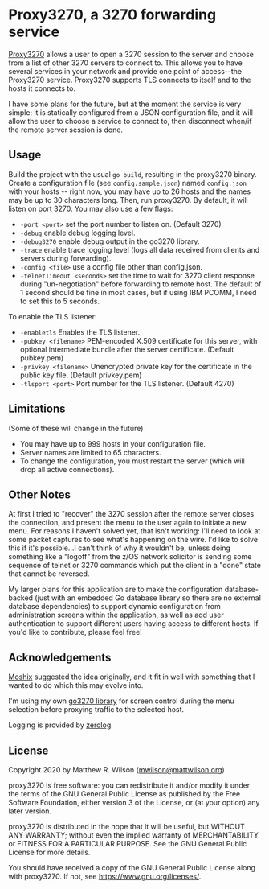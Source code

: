 Proxy3270, a 3270 forwarding service
====================================

[Proxy3270](https://github.com/racingmars/proxy3270) allows a user to open a 3270 session to the server and choose from a list of other 3270 servers to connect to. This allows you to have several services in your network and provide one point of access--the Proxy3270 service. Proxy3270 supports TLS connects to itself and to the hosts it connects to.

I have some plans for the future, but at the moment the service is very simple: it is statically configured from a JSON configuration file, and it will allow the user to choose a service to connect to, then disconnect when/if the remote server session is done.

Usage
-----

Build the project with the usual `go build`, resulting in the proxy3270 binary. Create a configuration file (see `config.sample.json`) named `config.json` with your hosts -- right now, you may have up to 26 hosts and the names may be up to 30 characters long. Then, run proxy3270. By default, it will listen on port 3270. You may also use a few flags:

 - `-port <port>` set the port number to listen on. (Default 3270)
 - `-debug` enable debug logging level.
 - `-debug3270` enable debug output in the go3270 library.
 - `-trace` enable trace logging level (logs all data received from clients and servers during forwarding).
 - `-config <file>` use a config file other than config.json.
 - `-telnetTimeout <seconds>` set the time to wait for 3270 client response during "un-negotiation" before forwarding to remote host. The default of 1 second should be fine in most cases, but if using IBM PCOMM, I need to set this to 5 seconds.

To enable the TLS listener:

 - `-enabletls` Enables the TLS listener.
 - `-pubkey <filename>` PEM-encoded X.509 certificate for this server, with optional intermediate bundle after the server certificate. (Default pubkey.pem)
 - `-privkey <filename>` Unencrypted private key for the certificate in the public key file. (Default privkey.pem)
 - `-tlsport <port>` Port number for the TLS listener. (Default 4270)

Limitations
-----------

(Some of these will change in the future)

 - You may have up to 999 hosts in your configuration file.
 - Server names are limited to 65 characters.
 - To change the configuration, you must restart the server (which will drop all active connections).

Other Notes
-----------

At first I tried to "recover" the 3270 session after the remote server closes the connection, and present the menu to the user again to initiate a new menu. For reasons I haven't solved yet, that isn't working: I'll need to look at some packet captures to see what's happening on the wire. I'd like to solve this if it's possible...I can't think of why it wouldn't be, unless doing something like a "logoff" from the z/OS network solicitor is sending some sequence of telnet or 3270 commands which put the client in a "done" state that cannot be reversed.

My larger plans for this application are to make the configuration database-backed (just with an embedded Go database library so there are no external database dependencies) to support dynamic configuration from administration screens within the application, as well as add user authentication to support different users having access to different hosts. If you'd like to contribute, please feel free!

Acknowledgements
----------------

[Moshix](https://github.com/moshix) suggested the idea originally, and it fit in well with something that I wanted to do which this may evolve into.

I'm using my own [go3270 library](https://github.com/racingmars/go3270/) for screen control during the menu selection before proxying traffic to the selected host.

Logging is provided by [zerolog](https://github.com/rs/zerolog).

License
-------

Copyright 2020 by Matthew R. Wilson (mwilson@mattwilson.org)

proxy3270 is free software: you can redistribute it and/or modify it under the terms of the GNU General Public License as published by the Free Software Foundation, either version 3 of the License, or (at your option) any later version.

proxy3270 is distributed in the hope that it will be useful, but WITHOUT ANY WARRANTY; without even the implied warranty of MERCHANTABILITY or FITNESS FOR A PARTICULAR PURPOSE. See the GNU General Public License for more details.

You should have received a copy of the GNU General Public License along with proxy3270. If not, see <https://www.gnu.org/licenses/>.